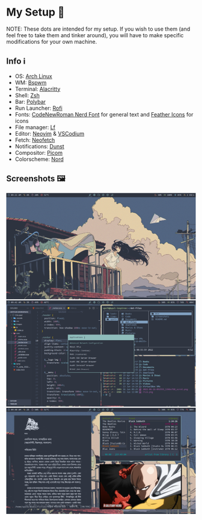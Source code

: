 # My Setup 🖤

NOTE: These dots are intended for my setup. If you wish to use them (and feel free to take them and tinker around), you will have to make specific modifications
for your own machine.

## Info ℹ️

- OS: [Arch Linux](https://archlinux.org/)
- WM: [Bspwm](https://github.com/baskerville/bspwm)
- Terminal: [Alacritty](https://github.com/alacritty/alacritty)
- Shell: [Zsh](https://www.zsh.org/)
- Bar: [Polybar](https://github.com/polybar/polybar)
- Run Launcher: [Rofi](https://github.com/davatorium/rofi)
- Fonts: [CodeNewRoman Nerd Font](https://github.com/ryanoasis/nerd-fonts) for general text and [Feather Icons](https://feathericons.com/) for icons
- File manager: [Lf](https://github.com/gokcehan/lf)
- Editor: [Neovim](https://neovim.io/) & [VSCodium](https://vscodium.com/)
- Fetch: [Neofetch](https://github.com/dylanaraps/neofetch)
- Notifications: [Dunst](https://github.com/dunst-project/dunst)
- Compositor: [Picom](https://github.com/yshui/picom)
- Colorscheme: [Nord](https://www.nordtheme.com)

## Screenshots 🖼️

![Image 1](./screenshots/nord-1.png)
![Image 2](./screenshots/nord-2.png)
![Image 3](./screenshots/nord-3.png)
